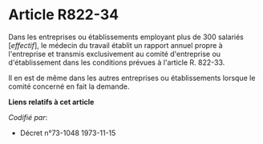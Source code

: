 # Article R822-34

Dans les entreprises ou établissements employant plus de 300 salariés [*effectif*], le médecin du travail établit un rapport
annuel propre à l'entreprise et transmis exclusivement au comité d'entreprise ou d'établissement dans les conditions prévues
à l'article R. 822-33.

Il en est de même dans les autres entreprises ou établissements lorsque le comité concerné en fait la demande.

**Liens relatifs à cet article**

_Codifié par_:

  - Décret n°73-1048 1973-11-15
